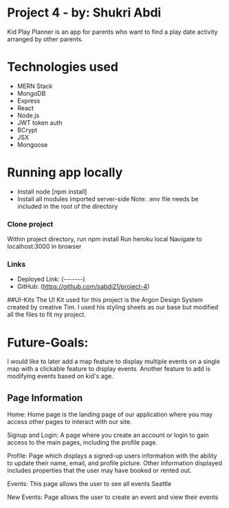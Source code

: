 # Project 4 - by: Shukri Abdi
Kid Play Planner is an app for parents who want to find a play date activity arranged by other parents. 

# Technologies used
- MERN Stack
- MongoDB
- Express
- React
- Node.js
- JWT token auth
- BCrypt
- JSX
- Mongoose

# Running app locally
- Install node [npm install]
- Install all modules imported server-side
Note: .env file needs be included in the root of the directory

### Clone project
Within project directory, run npm install
Run heroku local
Navigate to localhost:3000 in browser

### Links
- Deployed Link: (-------)
- GitHub: (https://github.com/sabdi21/project-4)

##UI-Kits
The UI Kit used for this project is the Argon Design System created by creative Tim.  I used his styling sheets as our base but modified all the files to fit my project.


# Future-Goals:
I would like to later add a map feature to display multiple events on a single map with a clickable feature to display events.
Another feature to add is modifying events based on kid's age.
## Page Information

Home:  Home page is the landing page of our application where you may access other pages to interact with our site.

Signup and Login:  A page where you create an account or login to gain access to the main pages, including the profile page.

Profile: Page which displays a signed-up users information with the ability to update their name, email, and profile picture.  Other information displayed includes properties that the user may have booked or rented out.

Events: This page allows the user to see all events Seattle

New Events: Page allows the user to create an event and view their events 